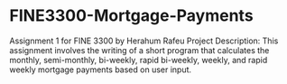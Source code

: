 # FINE3300-Mortgage-Payments
Assignment 1 for FINE 3300 by Herahum Rafeu 
Project Description:
This assignment involves the writing of a short program that calculates the monthly, semi-monthly, bi-weekly, rapid bi-weekly, weekly, and rapid weekly mortgage payments based on user input.